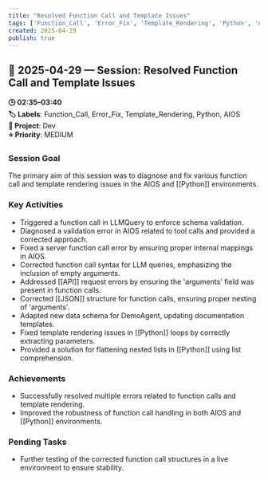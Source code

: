 ```yaml
---
title: "Resolved Function Call and Template Issues"
tags: ['Function_Call', 'Error_Fix', 'Template_Rendering', 'Python', 'AIOS']
created: 2025-04-29
publish: true
---
```


## 📅 2025-04-29 — Session: Resolved Function Call and Template Issues

**🕒 02:35–03:40**  
**🏷️ Labels**: Function_Call, Error_Fix, Template_Rendering, Python, AIOS  
**📂 Project**: Dev  
**⭐ Priority**: MEDIUM  


### Session Goal
The primary aim of this session was to diagnose and fix various function call and template rendering issues in the AIOS and [[Python]] environments.

### Key Activities
- Triggered a function call in LLMQuery to enforce schema validation.
- Diagnosed a validation error in AIOS related to tool calls and provided a corrected approach.
- Fixed a server function call error by ensuring proper internal mappings in AIOS.
- Corrected function call syntax for LLM queries, emphasizing the inclusion of empty arguments.
- Addressed [[API]] request errors by ensuring the 'arguments' field was present in function calls.
- Corrected [[JSON]] structure for function calls, ensuring proper nesting of 'arguments'.
- Adapted new data schema for DemoAgent, updating documentation templates.
- Fixed template rendering issues in [[Python]] loops by correctly extracting parameters.
- Provided a solution for flattening nested lists in [[Python]] using list comprehension.

### Achievements
- Successfully resolved multiple errors related to function calls and template rendering.
- Improved the robustness of function call handling in both AIOS and [[Python]] environments.

### Pending Tasks
- Further testing of the corrected function call structures in a live environment to ensure stability.
